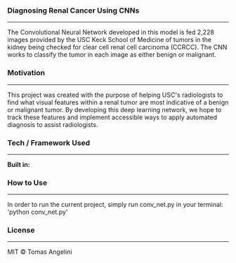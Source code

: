 ### Diagnosing Renal Cancer Using CNNs
---
The Convolutional Neural Network developed in this model is fed 2,228 images provided by the USC Keck School of Medicine of tumors in the kidney being checked for clear cell renal cell carcinoma (CCRCC). The CNN works to classify the tumor in each image as either benign or malignant.

### Motivation
---
This project was created with the purpose of helping USC's radiologists to find what visual features within a renal tumor are most indicative of a benign or malignant tumor. By developing this deep learning network, we hope to track these features and implement accessible ways to apply automated diagnosis to assist radiologists.

### Tech / Framework Used
---
**Built in:**

### How to Use
---
In order to run the current project, simply run conv_net.py in your terminal:
'python conv_net.py'

### License
---
MIT © Tomas Angelini 
